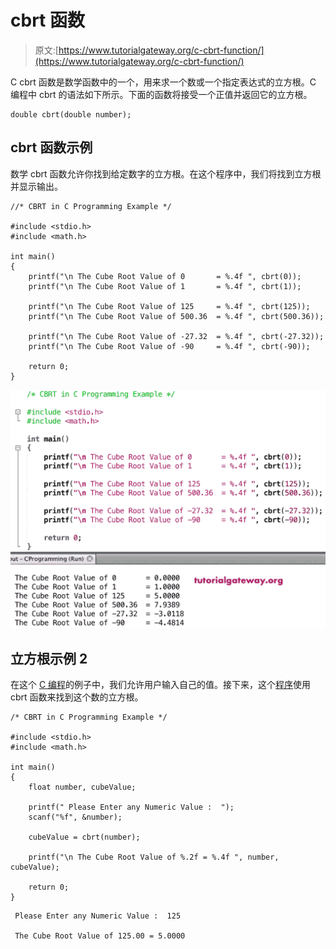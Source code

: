 # cbrt 函数

> 原文:[https://www.tutorialgateway.org/c-cbrt-function/](https://www.tutorialgateway.org/c-cbrt-function/)

C cbrt 函数是数学函数中的一个，用来求一个数或一个指定表达式的立方根。C 编程中 cbrt 的语法如下所示。下面的函数将接受一个正值并返回它的立方根。

```
double cbrt(double number);
```

## cbrt 函数示例

数学 cbrt 函数允许你找到给定数字的立方根。在这个程序中，我们将找到立方根并显示输出。

```
//* CBRT in C Programming Example */

#include <stdio.h>
#include <math.h>

int main()
{
    printf("\n The Cube Root Value of 0       = %.4f ", cbrt(0));
    printf("\n The Cube Root Value of 1       = %.4f ", cbrt(1));

    printf("\n The Cube Root Value of 125     = %.4f ", cbrt(125));
    printf("\n The Cube Root Value of 500.36  = %.4f ", cbrt(500.36));

    printf("\n The Cube Root Value of -27.32  = %.4f ", cbrt(-27.32));  
    printf("\n The Cube Root Value of -90     = %.4f ", cbrt(-90));

    return 0;
}
```

![C cbrt Function 1](img/b076f15f6aaa0021f6111223999a1fd0.png)

## 立方根示例 2

在这个 [C 编程](https://www.tutorialgateway.org/c-programming/)的例子中，我们允许用户输入自己的值。接下来，这个[程序](https://www.tutorialgateway.org/c-programming-examples/)使用 cbrt 函数来找到这个数的立方根。

```
/* CBRT in C Programming Example */

#include <stdio.h>
#include <math.h>

int main()
{
    float number, cubeValue;

    printf(" Please Enter any Numeric Value :  ");
    scanf("%f", &number);

    cubeValue = cbrt(number);

    printf("\n The Cube Root Value of %.2f = %.4f ", number, cubeValue);

    return 0;
}
```

```
 Please Enter any Numeric Value :  125

 The Cube Root Value of 125.00 = 5.0000 
```